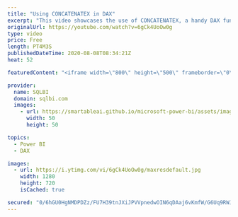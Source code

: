 ```yaml
---
title: "Using CONCATENATEX in DAX"
excerpt: "This video showcases the use of CONCATENATEX, a handy DAX function to return a list of values in a measure. Article and download: https://sql.bi/206871"
originalUrl: https://youtube.com/watch?v=6gCk4UoOw0g
type: video
price: Free
length: PT4M3S
publishedDateTime: 2020-08-08T08:34:21Z
heat: 52

featuredContent: "<iframe width=\"800\" height=\"500\" frameborder=\"0\" src=\"https://www.youtube.com/embed/6gCk4UoOw0g\" allow=\"accelerometer; autoplay; encrypted-media; gyroscope; picture-in-picture\" allowfullscreen></iframe>"

provider:
  name: SQLBI
  domain: sqlbi.com
  images:
    - url: https://smartableai.github.io/microsoft-power-bi/assets/images/organizations/sqlbi.com-50x50.jpg
      width: 50
      height: 50

topics:
  - Power BI
  - DAX

images:
  - url: https://i.ytimg.com/vi/6gCk4UoOw0g/maxresdefault.jpg
    width: 1280
    height: 720
    isCached: true

secured: "0/6hGU0HgNMDPDZz/FU7H39tnJXiJPVVpnedwOIN6qDAaj6vKmfW/G6Uq9RWJM2Ux3rj4+6t/LnghW7YX4KDsxXZtpCOBVIWjUk+/9XZylMdoaeltN6OGKlvZGPnNhou29v716BuSrPp7ETbTT8X6bXjETy5lURakrdZFxx7lvfr8bEC85orGpzNNqztRIlWkpJuHh+me3nl6z3l2qOzxmKMr60SWwmr7JHHt74id0QdXDITkjmp+2+swRHe6PiTisVwEUTeb7IM0T4NhT+pNCWDYF5dxbfSTmfdCdjkFk+prpcggEPetOSoCnCv/kzTXC/dspUzfznasqoGOuyuiXSmie7LTgiTB1bSxy5d1t3eJj+IvX0MdrxyM0xDCiRHXv+KD9F2E42axQHA8Nsf6fhQ49W2kqGro33DknUR8Kk=;SyzRayMnauE7JxpMFmP6TA=="
---
```


